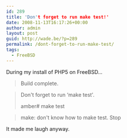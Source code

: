 ```yaml
---
id: 289
title: 'Don't forget to run make test!'
date: 2008-11-13T16:17:26+00:00
author: admin
layout: post
guid: http://wade.be/?p=289
permalink: /dont-forget-to-run-make-test/
tags:
  - FreeBSD
---
```

<p class="lead">
  During my install of PHP5 on FreeBSD&#8230;
</p>

> Build complete.
  
> Don't forget to run &#8216;make test'.
> 
> amber# make test
  
> make: don't know how to make test. Stop

It made me laugh anyway.